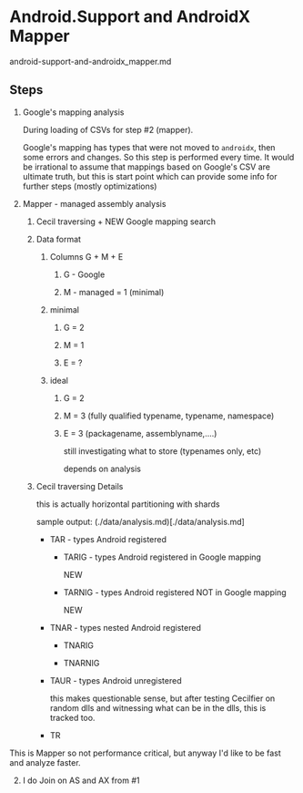 # Android.Support and AndroidX Mapper

android-support-and-androidx_mapper.md

## Steps

1. Google's mapping analysis

    During loading of CSVs for step #2 (mapper).
    
    Google's mapping has types that were not moved to `androidx`, then some errors and
    changes.
    So this step is performed every time.
    It would be irrational to assume that mappings based on Google's CSV are ultimate truth,
    but this is start point which can provide some info for further steps (mostly optimizations)
      
2.  Mapper - managed assembly analysis 

    1.  Cecil traversing + NEW Google mapping search 

    2.  Data format

        1.  Columns G + M + E

            1.  G - Google

            2.  M - managed = 1 (minimal)

        1.  minimal

            1.  G = 2

            2.  M = 1

            3.  E = ? 

        1.  ideal

            1.  G = 2

            2.  M = 3 (fully qualified typename, typename, namespace)

            3.  E = 3 (packagename, assemblyname,....) 

                still investigating what to store (typenames only, etc)

                depends on analysis

    2.  Cecil traversing Details

        this is actually horizontal partitioning with shards

        sample output: (./data/analysis.md)[./data/analysis.md]
    
        *   TAR - types Android registered

            *   TARIG - types Android registered in Google mapping

                NEW

            *   TARNIG - types Android registered NOT in Google mapping

                NEW

        *   TNAR - types nested Android registered

            *   TNARIG

            *   TNARNIG

        *   TAUR - types Android unregistered 
        
            this makes questionable sense, but after testing Cecilfier on random dlls and 
            witnessing what can be in the dlls, this is tracked too.
            
        *   TR 

This is Mapper so not performance critical, but anyway I'd like to be fast and analyze faster.

2. I do Join on AS and AX from #1 